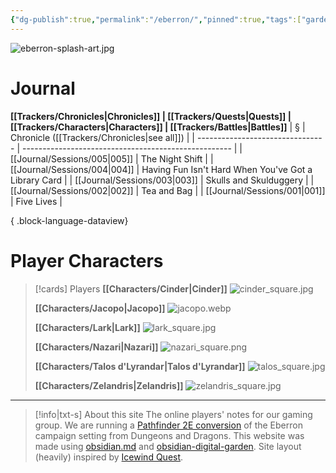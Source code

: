 ```yaml
---
{"dg-publish":true,"permalink":"/eberron/","pinned":true,"tags":["gardenEntry"]}
---
```


![eberron-splash-art.jpg](/img/user/z_attachments/eberron-splash-art.jpg)
# Journal
**[[Trackers/Chronicles\|Chronicles]] | [[Trackers/Quests\|Quests]] | [[Trackers/Characters\|Characters]] | [[Trackers/Battles\|Battles]]**
| §                                | Chronicle ([[Trackers/Chronicles\|see all]])                  |
| -------------------------------- | ---------------------------------------------------- |
| [[Journal/Sessions/005\|005]] | The Night Shift                                      |
| [[Journal/Sessions/004\|004]] | Having Fun Isn't Hard When You've Got a Library Card |
| [[Journal/Sessions/003\|003]] | Skulls and Skulduggery                               |
| [[Journal/Sessions/002\|002]] | Tea and Bag                                          |
| [[Journal/Sessions/001\|001]] | Five Lives                                           |

{ .block-language-dataview}
# Player Characters
> [!cards] Players
> **[[Characters/Cinder\|Cinder]]**
> ![cinder_square.jpg](/img/user/z_attachments/cinder_square.jpg)
> 
> **[[Characters/Jacopo\|Jacopo]]**
> ![jacopo.webp](/img/user/z_attachments/jacopo.webp)
> 
> **[[Characters/Lark\|Lark]]**
> ![lark_square.jpg](/img/user/z_attachments/lark_square.jpg)
> 
> **[[Characters/Nazari\|Nazari]]**
> ![nazari_square.png](/img/user/z_attachments/nazari_square.png)
> 
> **[[Characters/Talos d'Lyrandar\|Talos d'Lyrandar]]**
> ![talos_square.jpg](/img/user/z_attachments/talos_square.jpg)
> 
> **[[Characters/Zelandris\|Zelandris]]**
> ![zelandris_square.jpg](/img/user/z_attachments/zelandris_square.jpg)
---
>[!info|txt-s] About this site
>The online players' notes for our gaming group. We are running a [Pathfinder 2E conversion](https://github.com/TNychka/Pathfinder2eConversion) of the Eberron campaign setting from Dungeons and Dragons. This website was made using [obsidian.md](https://obsidian.md/) and [obsidian-digital-garden](https://github.com/oleeskild/obsidian-digital-garden). Site layout (heavily) inspired by [Icewind Quest](https://icewind.quest/).